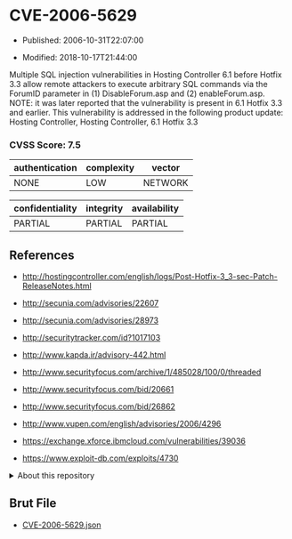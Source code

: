# CVE-2006-5629

- Published: 2006-10-31T22:07:00

- Modified: 2018-10-17T21:44:00

Multiple SQL injection vulnerabilities in Hosting Controller 6.1 before Hotfix 3.3 allow remote attackers to execute arbitrary SQL commands via the ForumID parameter in (1) DisableForum.asp and (2) enableForum.asp.  NOTE: it was later reported that the vulnerability is present in 6.1 Hotfix 3.3 and earlier. This vulnerability is addressed in the following product update:
Hosting Controller, Hosting Controller, 6.1 Hotfix 3.3

### CVSS Score: **7.5**

| authentication | complexity | vector |
| --- | --- | --- |
| NONE | LOW | NETWORK |

| confidentiality | integrity | availability |
| --- | --- | --- |
| PARTIAL | PARTIAL | PARTIAL |

## References

* http://hostingcontroller.com/english/logs/Post-Hotfix-3_3-sec-Patch-ReleaseNotes.html

* http://secunia.com/advisories/22607

* http://secunia.com/advisories/28973

* http://securitytracker.com/id?1017103

* http://www.kapda.ir/advisory-442.html

* http://www.securityfocus.com/archive/1/485028/100/0/threaded

* http://www.securityfocus.com/bid/20661

* http://www.securityfocus.com/bid/26862

* http://www.vupen.com/english/advisories/2006/4296

* https://exchange.xforce.ibmcloud.com/vulnerabilities/39036

* https://www.exploit-db.com/exploits/4730

<details>
<summary>About this repository</summary> 

  This repository is part of the project [Live Hack CVE](https://github.com/Live-Hack-CVE). Main website can be found [www.live-hack.org](https://www.live-hack.org) 
  
  Made by [Sn0wAlice](https://github.com/Sn0wAlice) for the people that care about security and need to have a feed of the latest CVEs. Hope you enjoy it, don't forget to star the repo and follow me on [Twitter](https://twitter.com/Sn0wAlice) and [Github](https://github.com/Sn0wAlice). And that is my [personnal website](https://www.alice-snow.me/)

  - [Home Page](https://github.com/Live-Hack-CVE)
  - [Framework](https://github.com/Live-Hack-CVE/cve-framework)
  - [CVE database](https://github.com/Live-Hack-CVE/full_database)
  - [Changelog](https://github.com/Live-Hack-CVE/Changelog)
</details>

## Brut File

* [CVE-2006-5629.json](https://raw.githubusercontent.com/Live-Hack-CVE/full_database/main/cves/2006/CVE-2006-5629.json)

